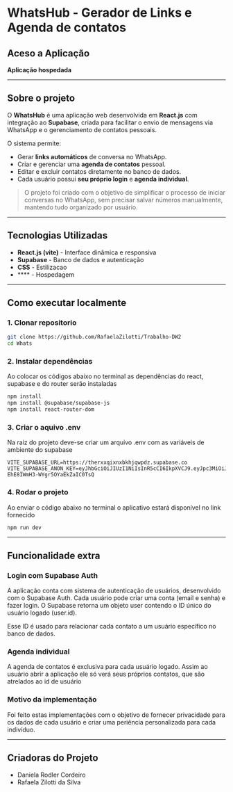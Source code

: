 # WhatsHub - Gerador de Links e Agenda de contatos

## Aceso a Aplicação

**Aplicação hospedada**


---

## Sobre o projeto

O **WhatsHub** é uma aplicação web desenvolvida em **React.js** com integração ao **Supabase**, criada para facilitar o envio de mensagens via WhatsApp e o gerenciamento de contatos pessoais.

O sistema permite:
- Gerar **links automáticos** de conversa no WhatsApp.  
- Criar e gerenciar uma **agenda de contatos** pessoal.  
- Editar e excluir contatos diretamente no banco de dados.  
- Cada usuário possui **seu próprio login** e **agenda individual**.  

> O projeto foi criado com o objetivo de simplificar o processo de iniciar conversas no WhatsApp, sem precisar salvar números manualmente, mantendo tudo organizado por usuário.

---

## Tecnologias Utilizadas

- **React.js (vite)** - Interface dinâmica e responsiva
- **Supabase** - Banco de dados e autenticação
- **CSS** - Estilizacao
- **** - Hospedagem

---

## Como executar localmente

### 1. Clonar repositorio

```bash
git clone https://github.com/RafaelaZilotti/Trabalho-DW2
cd Whats
```

### 2. Instalar dependências

Ao colocar os códigos abaixo no terminal as dependências do react, supabase e do router serão instaladas

```bash
npm install
npm install @supabase/supabase-js
npm install react-router-dom
```

### 3. Criar o aquivo .env

Na raiz do projeto deve-se criar um arquivo .env com as variáveis de ambiente do supabase

``` .env
VITE_SUPABASE_URL=https://therxxqixnxbkhjqwpdz.supabase.co
VITE_SUPABASE_ANON_KEY=eyJhbGciOiJIUzI1NiIsInR5cCI6IkpXVCJ9.eyJpc3MiOiJzdXBhYmFzZSIsInJlZiI6InRoZXJ4eHFpeG54YmtoanF3cGR6Iiwicm9sZSI6ImFub24iLCJpYXQiOjE3NTgzMDExMDIsImV4cCI6MjA3Mzg3NzEwMn0.ek9K0WOPR5sSo6-EhE8IWmH3-WYgr5OYaEkZaIC0TsQ
```

### 4. Rodar o projeto

Ao enviar o código abaixo no terminal o aplicativo estará disponível no link fornecido

```bash
npm run dev
```

---

## Funcionalidade extra

### Login com Supabase Auth

A aplicação conta com sistema de autenticação de usuários, desenvolvido com o Supabase Auth.
Cada usuário pode criar uma conta (email e senha) e fazer login.
O Supabase retorna um objeto user contendo o ID único do usuário logado (user.id).

Esse ID é usado para relacionar cada contato a um usuário específico no banco de dados.

### Agenda individual

A agenda de contatos é exclusiva para cada usuário logado.
Assim ao usuário abrir a aplicação ele só verá seus próprios contatos, que são atrelados ao id de usuário

### Motivo da implementação

Foi feito estas implementações com o objetivo de fornecer privacidade para os dados de cada usuário e criar uma periência personalizada para cada indivíduo.

---

## Criadoras do Projeto

- Daniela Rodler Cordeiro
- Rafaela Zilotti da Silva